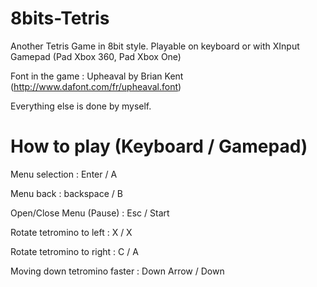 # 8bits-Tetris

Another Tetris Game in 8bit style. Playable on keyboard or with XInput Gamepad (Pad Xbox 360, Pad Xbox One)

Font in the game : Upheaval by Brian Kent (http://www.dafont.com/fr/upheaval.font)

Everything else is done by myself.

# How to play (Keyboard / Gamepad)
Menu selection : Enter / A

Menu back : backspace / B

Open/Close Menu (Pause) : Esc / Start

Rotate tetromino to left : X / X

Rotate tetromino to right : C / A

Moving down tetromino faster : Down Arrow / Down
